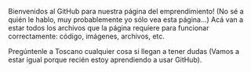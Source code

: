 Bienvenidos al GitHub para nuestra página del emprendimiento! (No sé a quién le hablo, muy probablemente yo sólo vea esta página...)
Acá van a estar todos los archivos que la página requiere para funcionar correctamente: código, imágenes, archivos, etc.

Pregúntenle a Toscano cualquier cosa si llegan a tener dudas (Vamos a estar igual porque recién estoy aprendiendo a usar GitHub).

